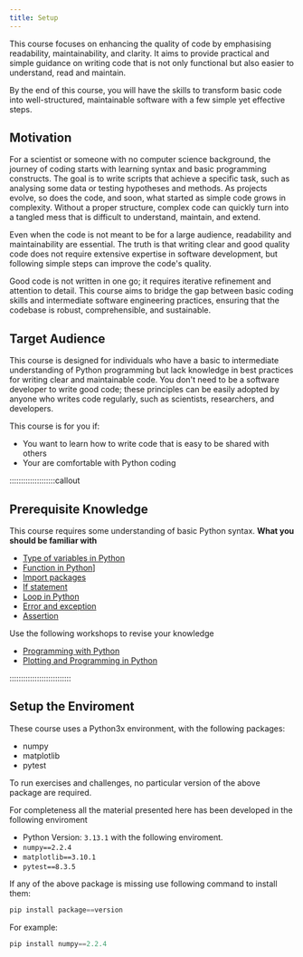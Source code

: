 ```yaml
---
title: Setup
---
```


This course focuses on enhancing the quality of code by emphasising readability, maintainability, and clarity. It aims to provide practical and simple guidance on writing code that is not only functional but also easier to understand, read and maintain. 

By the end of this course, you will have the skills to transform basic code into well-structured, maintainable software with a few simple yet effective steps.

## Motivation 

For a scientist or someone with no computer science background, the journey of coding starts with learning syntax and basic programming constructs. 
The goal is to write scripts that achieve a specific task, such as analysing some data or testing hypotheses and methods. As projects evolve, so does the code, and soon, what started as simple code grows in complexity. Without a proper structure, complex code can quickly turn into a tangled mess that is difficult to understand, maintain, and extend.

Even when the code is not meant to be for a large audience, readability and maintainability are essential. The truth is that writing clear and good quality code does not require extensive expertise in software development, but following simple steps can improve the code's quality.

Good code is not written in one go; it requires iterative refinement and attention to detail. This course aims to bridge the gap between basic coding skills and intermediate software engineering practices, ensuring that the codebase is robust, comprehensible, and sustainable.

## Target Audience

This course is designed for individuals who have a basic to intermediate understanding of Python programming but lack knowledge in best practices for writing clear and maintainable code. You don't need to be a software developer to write good code; these principles can be easily adopted by anyone who writes code regularly, such as scientists, researchers, and developers.

This course is for you if:

- You want to learn how to write code that is easy to be shared with others
- Your are comfortable with Python coding

::::::::::::::::::::callout
## Prerequisite Knowledge

This course requires some understanding of basic Python syntax. 
**What you should be familiar with**

- [Type of variables in Python ](https://swcarpentry.github.io/python-novice-inflammation/01-intro.html)
- [Function in Python](https://swcarpentry.github.io/python-novice-inflammation/08-func.html)]
- [Import packages](https://swcarpentry.github.io/python-novice-gapminder/06-libraries.html)
- [If statement](https://swcarpentry.github.io/python-novice-inflammation/07-cond.html)
- [Loop in Python](https://swcarpentry.github.io/python-novice-inflammation/05-loop.html)
- [Error and exception](https://swcarpentry.github.io/python-novice-inflammation/09-errors.html)
- [Assertion](https://swcarpentry.github.io/python-novice-inflammation/10-defensive.html)

Use the following workshops to revise your knowledge

- [Programming with Python](https://swcarpentry.github.io/python-novice-inflammation/)
- [Plotting and Programming in Python](https://swcarpentry.github.io/python-novice-gapminder/)

:::::::::::::::::::::::::::

## Setup the Enviroment

These course uses a Python3x environment, with the following packages:

- numpy
- matplotlib
- pytest

To run exercises and challenges, no particular version of the above package are required.

For completeness all the material presented here has been developed in the following enviroment

- Python Version: `3.13.1`
with the following enviroment.
- `numpy==2.2.4`
- `matplotlib==3.10.1`
- `pytest==8.3.5`

If any of the above package is missing use following command to install them:
```python 
pip install package==version
```
For example:
```python 
pip install numpy==2.2.4
```


